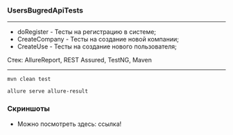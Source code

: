 ### UsersBugredApiTests
***

*  doRegister - Тесты на регистрацию в системе;
*  CreateCompany - Тесты на cоздание новой компании;
*  CreateUse - Тесты на создание нового пользователя;

Стек: AllureReport, REST Assured, TestNG, Maven

***
`mvn clean test`

`allure serve allure-result`

### Скриншоты
* Можно посмотреть здесь: ссылка!
